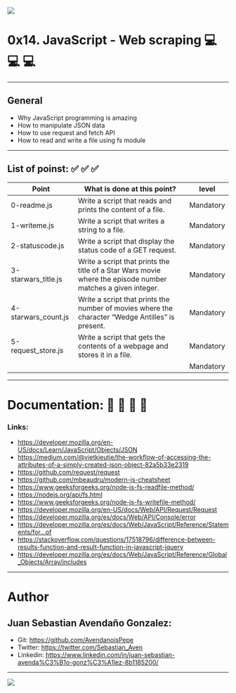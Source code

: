 ![](https://s3.amazonaws.com/intranet-projects-files/holbertonschool-higher-level_programming+/303/Javascript-535.png.jpeg)

# 0x14. JavaScript - Web scraping 💻   💻   💻 

------------

## General

- Why JavaScript programming is amazing
- How to manipulate JSON data
- How to use request and fetch API
- How to read and write a file using fs module

------------

## List of poinst:  ✅   ✅   ✅ 

|  Point | What is done at this point? | level |
| ------------ | ------------ | ------------ |
| 0-readme.js | Write a script that reads and prints the content of a file. | Mandatory |
| 1-writeme.js | Write a script that writes a string to a file. | Mandatory |
| 2-statuscode.js | Write a script that display the status code of a GET request. | Mandatory |
| 3-starwars_title.js | Write a script that prints the title of a Star Wars movie where the episode number matches a given integer. | Mandatory |
| 4-starwars_count.js | Write a script that prints the number of movies where the character “Wedge Antilles” is present. | Mandatory |
| 5-request_store.js | Write a script that gets the contents of a webpage and stores it in a file. | Mandatory |
|  |  | Mandatory |

------------

# Documentation: 📜 📃 📜 📃
### Links:

- https://developer.mozilla.org/en-US/docs/Learn/JavaScript/Objects/JSON
- https://medium.com/@vietkieutie/the-workflow-of-accessing-the-attributes-of-a-simply-created-json-object-82a5b33e2319
- https://github.com/request/request
- https://github.com/mbeaudru/modern-js-cheatsheet
- https://www.geeksforgeeks.org/node-js-fs-readfile-method/
- https://nodejs.org/api/fs.html
- https://www.geeksforgeeks.org/node-js-fs-writefile-method/
- https://developer.mozilla.org/en-US/docs/Web/API/Request/Request
- https://developer.mozilla.org/es/docs/Web/API/Console/error
- https://developer.mozilla.org/es/docs/Web/JavaScript/Reference/Statements/for...of
- https://stackoverflow.com/questions/17518796/difference-between-results-function-and-result-function-in-javascript-jquery
- https://developer.mozilla.org/es/docs/Web/JavaScript/Reference/Global_Objects/Array/includes

------------

# Author

## Juan Sebastian Avendaño Gonzalez:
- Git: https://github.com/AvendanoisPepe
- Twitter: https://twitter.com/Sebastian_Aven
- Linkedin: https://www.linkedin.com/in/juan-sebastian-avenda%C3%B1o-gonz%C3%A1lez-8b1185200/

------------


![](https://i.imgur.com/HPJ8Qn8.jpg)